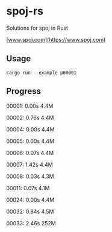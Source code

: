 # spoj-rs
Solutions for spoj in Rust

[www.spoj.com](https://www.spoj.com)

## Usage
```shell
cargo run --example p00001
```

## Progress
00001: 0.00s 4.4M

00002: 0.76s 4.4M

00004: 0.00s 4.4M

00005: 0.00s 4.4M

00006: 0.07s 4.4M

00007: 1.42s 4.4M

00008: 0.03s 4.3M

00011: 0.07s 4.1M

00024: 0.00s 4.4M

00032: 0.84s 4.5M

00033: 2.46s 252M